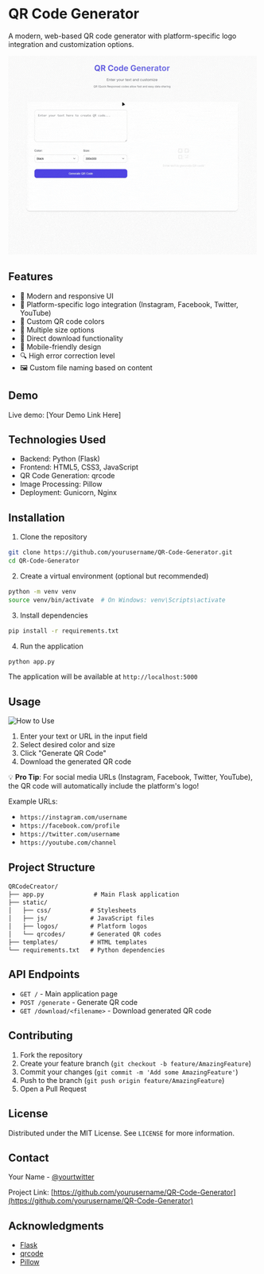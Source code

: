 # QR Code Generator

A modern, web-based QR code generator with platform-specific logo integration and customization options.

![QR Code Generator Demo](static/demo.gif)

## Features

- 🎨 Modern and responsive UI
- 🎯 Platform-specific logo integration (Instagram, Facebook, Twitter, YouTube)
- 🎨 Custom QR code colors
- 📏 Multiple size options
- 💾 Direct download functionality
- 📱 Mobile-friendly design
- 🔍 High error correction level
- 🖼️ Custom file naming based on content

## Demo

Live demo: [Your Demo Link Here]

## Technologies Used

- Backend: Python (Flask)
- Frontend: HTML5, CSS3, JavaScript
- QR Code Generation: qrcode
- Image Processing: Pillow
- Deployment: Gunicorn, Nginx

## Installation

1. Clone the repository
```bash
git clone https://github.com/yourusername/QR-Code-Generator.git
cd QR-Code-Generator
```

2. Create a virtual environment (optional but recommended)
```bash
python -m venv venv
source venv/bin/activate  # On Windows: venv\Scripts\activate
```

3. Install dependencies
```bash
pip install -r requirements.txt
```

4. Run the application
```bash
python app.py
```

The application will be available at `http://localhost:5000`

## Usage

![How to Use](static/usage.gif)

1. Enter your text or URL in the input field
2. Select desired color and size
3. Click "Generate QR Code"
4. Download the generated QR code

💡 **Pro Tip**: For social media URLs (Instagram, Facebook, Twitter, YouTube), the QR code will automatically include the platform's logo!

Example URLs:
- `https://instagram.com/username`
- `https://facebook.com/profile`
- `https://twitter.com/username`
- `https://youtube.com/channel`

## Project Structure

```
QRCodeCreator/
├── app.py              # Main Flask application
├── static/
│   ├── css/           # Stylesheets
│   ├── js/            # JavaScript files
│   ├── logos/         # Platform logos
│   └── qrcodes/       # Generated QR codes
├── templates/         # HTML templates
└── requirements.txt   # Python dependencies
```

## API Endpoints

- `GET /` - Main application page
- `POST /generate` - Generate QR code
- `GET /download/<filename>` - Download generated QR code

## Contributing

1. Fork the repository
2. Create your feature branch (`git checkout -b feature/AmazingFeature`)
3. Commit your changes (`git commit -m 'Add some AmazingFeature'`)
4. Push to the branch (`git push origin feature/AmazingFeature`)
5. Open a Pull Request

## License

Distributed under the MIT License. See `LICENSE` for more information.

## Contact

Your Name - [@yourtwitter](https://twitter.com/yourtwitter)

Project Link: [https://github.com/yourusername/QR-Code-Generator](https://github.com/yourusername/QR-Code-Generator)

## Acknowledgments

- [Flask](https://flask.palletsprojects.com/)
- [qrcode](https://github.com/lincolnloop/python-qrcode)
- [Pillow](https://python-pillow.org/)
